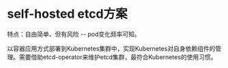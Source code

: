 # self-hosted etcd方案

特点：自由简单、但有风险 -- pod变化频率可知。

以容器应用方式部署到Kubernetes集群中，实现Kubernetes对自身依赖组件的管理。需要借助etcd-operator来维护etcd集群，最符合Kubernetes的使用习惯。
